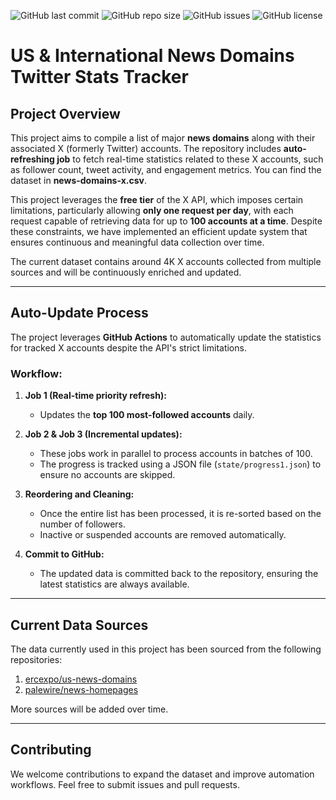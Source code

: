 ![GitHub last commit](https://img.shields.io/github/last-commit/charlescol/news-domains-X-tracker)
![GitHub repo size](https://img.shields.io/github/repo-size/charlescol/news-domains-X-tracker)
![GitHub issues](https://img.shields.io/github/issues/charlescol/news-domains-X-tracker)
![GitHub license](https://img.shields.io/github/license/charlescol/news-domains-X-tracker)

# US & International News Domains Twitter Stats Tracker

## **Project Overview**

This project aims to compile a list of major **news domains** along with their associated X (formerly Twitter) accounts. The repository includes **auto-refreshing job** to fetch real-time statistics related to these X accounts, such as follower count, tweet activity, and engagement metrics. You can find the dataset in **news-domains-x.csv**.

This project leverages the **free tier** of the X API, which imposes certain limitations, particularly allowing **only one request per day**, with each request capable of retrieving data for up to **100 accounts at a time**. Despite these constraints, we have implemented an efficient update system that ensures continuous and meaningful data collection over time.

The current dataset contains around 4K X accounts collected from multiple sources and will be continuously enriched and updated.

---

## **Auto-Update Process**

The project leverages **GitHub Actions** to automatically update the statistics for tracked X accounts despite the API's strict limitations.

### **Workflow:**
1. **Job 1 (Real-time priority refresh):**  
   - Updates the **top 100 most-followed accounts** daily.
   
2. **Job 2 & Job 3 (Incremental updates):**  
   - These jobs work in parallel to process accounts in batches of 100.
   - The progress is tracked using a JSON file (`state/progress1.json`) to ensure no accounts are skipped.

3. **Reordering and Cleaning:**  
   - Once the entire list has been processed, it is re-sorted based on the number of followers.
   - Inactive or suspended accounts are removed automatically.

4. **Commit to GitHub:**  
   - The updated data is committed back to the repository, ensuring the latest statistics are always available.

---

## **Current Data Sources**

The data currently used in this project has been sourced from the following repositories:

1. [ercexpo/us-news-domains](https://github.com/ercexpo/us-news-domains)
2. [palewire/news-homepages](https://github.com/palewire/news-homepages)

More sources will be added over time.

---

## **Contributing**

We welcome contributions to expand the dataset and improve automation workflows. Feel free to submit issues and pull requests.
